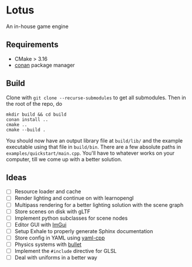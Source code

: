 # Lotus

An in-house game engine

## Requirements
- CMake > 3.16
- [conan](https://docs.conan.io/en/latest/getting_started.html) package manager

## Build

Clone with `git clone --recurse-submodules` to get all submodules. Then in the root of the repo, do
```shell script
mkdir build && cd build
conan install ..
cmake ..
cmake --build .
```

You should now have an output library file at `build/lib/` and the example executable using that file in `build/bin`.
There are a few absolute paths in `examples/quickstart/main.cpp`. You'll have to whatever works on your computer, till we come up with a better solution.

## Ideas
- [ ] Resource loader and cache
- [ ] Render lighting and continue on with learnopengl
- [ ] Multipass rendering for a better lighting solution with the scene graph
- [ ] Store scenes on disk with gLTF
- [ ] Implement python subclasses for scene nodes
- [ ] Editor GUI with [ImGui](https://github.com/ocornut/imgui)
- [ ] Setup Exhale to properly generate Sphinx documentation
- [ ] Store config in YAML using [yaml-cpp](https://github.com/jbeder/yaml-cpp)
- [ ] Physics systems with [bullet](https://pybullet.org/wordpress/)
- [ ] Implement the `#include` directive for GLSL
- [ ] Deal with uniforms in a better way
